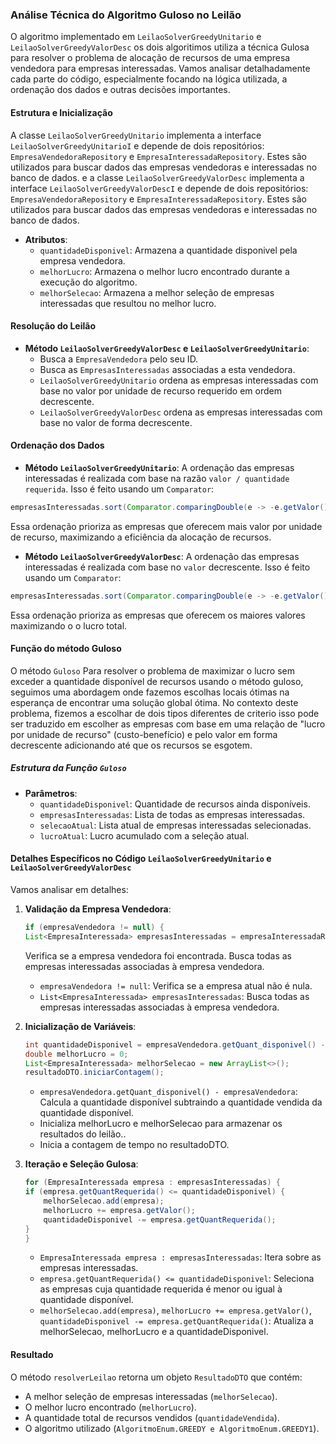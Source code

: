### Análise Técnica do Algoritmo Guloso no Leilão

O algoritmo implementado em `LeilaoSolverGreedyUnitario` e `LeilaoSolverGreedyValorDesc` os dois algoritimos utiliza a técnica Gulosa para resolver o problema de alocação de recursos de uma empresa vendedora para empresas interessadas. Vamos analisar detalhadamente cada parte do código, especialmente focando na lógica utilizada, a ordenação dos dados e outras decisões importantes.

#### Estrutura e Inicialização

A classe `LeilaoSolverGreedyUnitario` implementa a interface `LeilaoSolverGreedyUnitarioI` e depende de dois repositórios: `EmpresaVendedoraRepository` e `EmpresaInteressadaRepository`. Estes são utilizados para buscar dados das empresas vendedoras e interessadas no banco de dados.
e a classe `LeilaoSolverGreedyValorDesc` implementa a interface `LeilaoSolverGreedyValorDescI` e depende de dois repositórios: `EmpresaVendedoraRepository` e `EmpresaInteressadaRepository`. Estes são utilizados para buscar dados das empresas vendedoras e interessadas no banco de dados.

- **Atributos**:
    - `quantidadeDisponivel`: Armazena a quantidade disponivel pela empresa vendedora.
    - `melhorLucro`: Armazena o melhor lucro encontrado durante a execução do algoritmo.
    - `melhorSelecao`: Armazena a melhor seleção de empresas interessadas que resultou no melhor lucro.

#### Resolução do Leilão

- **Método `LeilaoSolverGreedyValorDesc` e `LeilaoSolverGreedyUnitario`**:
    - Busca a `EmpresaVendedora` pelo seu ID.
    - Busca as `EmpresasInteressadas` associadas a esta vendedora.
    - `LeilaoSolverGreedyUnitario` ordena as empresas interessadas com base no valor por unidade de recurso requerido em ordem decrescente.
    - `LeilaoSolverGreedyValorDesc` ordena as empresas interessadas com base no valor de forma decrescente.


#### Ordenação dos Dados

- **Método `LeilaoSolverGreedyUnitario`**:
A ordenação das empresas interessadas é realizada com base na razão `valor / quantidade requerida`. Isso é feito usando um `Comparator`:
```java
empresasInteressadas.sort(Comparator.comparingDouble(e -> -e.getValor() / e.getQuantRequerida()));
```
Essa ordenação prioriza as empresas que oferecem mais valor por unidade de recurso, maximizando a eficiência da alocação de recursos.

- **Método `LeilaoSolverGreedyValorDesc`**:
A ordenação das empresas interessadas é realizada com base no `valor` decrescente. Isso é feito usando um `Comparator`:
```java
empresasInteressadas.sort(Comparator.comparingDouble(e -> -e.getValor()));
```
Essa ordenação prioriza as empresas que oferecem os maiores valores maximizando o o lucro total.


#### Função do método Guloso 

O método `Guloso` Para resolver o problema de maximizar o lucro sem exceder a quantidade disponível de recursos usando o método guloso, seguimos uma abordagem onde fazemos escolhas locais ótimas na esperança de encontrar uma solução global ótima. No contexto deste problema, fizemos a escolhar de dois tipos diferentes de criterio isso pode ser traduzido em escolher as empresas com base em uma relação de "lucro por unidade de recurso" (custo-benefício) e pelo valor em forma decrescente adicionando até que os recursos se esgotem.

##### Estrutura da Função `Guloso`

- **Parâmetros**:
    - `quantidadeDisponivel`: Quantidade de recursos ainda disponíveis.
    - `empresasInteressadas`: Lista de todas as empresas interessadas.
    - `selecaoAtual`: Lista atual de empresas interessadas selecionadas.
    - `lucroAtual`: Lucro acumulado com a seleção atual.


#### Detalhes Específicos no Código `LeilaoSolverGreedyUnitario` e `LeilaoSolverGreedyValorDesc`

Vamos analisar em detalhes:

1. **Validação da Empresa Vendedora**:
    ```java
    if (empresaVendedora != null) {
    List<EmpresaInteressada> empresasInteressadas = empresaInteressadaRepository.findByEmpresaVendedoraId(idEmpresa);}
    ```
    Verifica se a empresa vendedora foi encontrada.
    Busca todas as empresas interessadas associadas à empresa vendedora.

    - `empresaVendedora != null`: Verifica se a empresa atual não é nula.
    - `List<EmpresaInteressada> empresasInteressadas`: Busca todas as empresas interessadas associadas à empresa vendedora.

2. **Inicialização de Variáveis**:

    ```java
    int quantidadeDisponivel = empresaVendedora.getQuant_disponivel() - empresaVendedora.getQuant_vendida();
    double melhorLucro = 0;
    List<EmpresaInteressada> melhorSelecao = new ArrayList<>();
    resultadoDTO.iniciarContagem();
    ```
    - `empresaVendedora.getQuant_disponivel() - empresaVendedora`: Calcula a quantidade disponível subtraindo a quantidade vendida da quantidade disponível.
    - Inicializa melhorLucro e melhorSelecao para armazenar os resultados do leilão..
    - Inicia a contagem de tempo no resultadoDTO.

3. **Iteração e Seleção Gulosa**:

    ```java
    for (EmpresaInteressada empresa : empresasInteressadas) {
    if (empresa.getQuantRequerida() <= quantidadeDisponivel) {
        melhorSelecao.add(empresa);
        melhorLucro += empresa.getValor();
        quantidadeDisponivel -= empresa.getQuantRequerida();
    }
    }
    ```
    - `EmpresaInteressada empresa : empresasInteressadas`: Itera sobre as empresas interessadas.
    - `empresa.getQuantRequerida() <= quantidadeDisponivel`: Seleciona as empresas cuja quantidade requerida é menor ou igual à quantidade disponível.
    - `melhorSelecao.add(empresa)`, `melhorLucro += empresa.getValor()`, `quantidadeDisponivel -= empresa.getQuantRequerida()`: Atualiza a melhorSelecao, melhorLucro e a quantidadeDisponivel.

#### Resultado

O método `resolverLeilao` retorna um objeto `ResultadoDTO` que contém:
- A melhor seleção de empresas interessadas (`melhorSelecao`).
- O melhor lucro encontrado (`melhorLucro`).
- A quantidade total de recursos vendidos (`quantidadeVendida`).
- O algoritmo utilizado (`AlgoritmoEnum.GREEDY e AlgoritmoEnum.GREEDY1`).